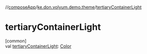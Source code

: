//[composeApp](../../index.md)/[ke.don.volyum.demo.theme](index.md)/[tertiaryContainerLight](tertiary-container-light.md)

# tertiaryContainerLight

[common]\
val [tertiaryContainerLight](tertiary-container-light.md): [Color](https://developer.android.com/reference/kotlin/androidx/compose/ui/graphics/Color.html)